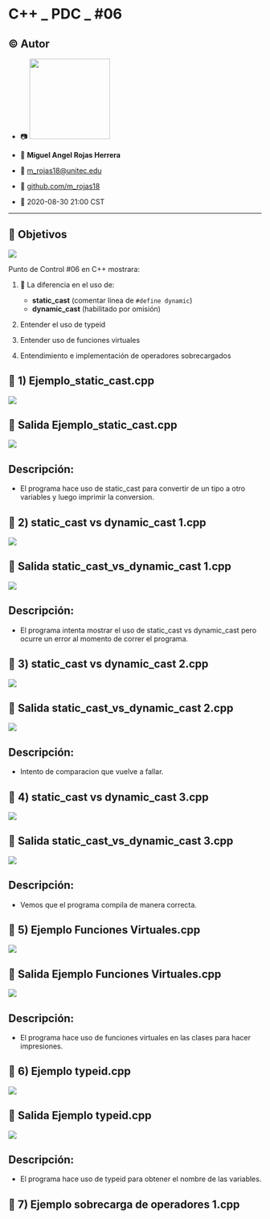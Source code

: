 # C++ _ PDC _ #06

## :copyright: Autor

- :camera: <img src="https://avatars0.githubusercontent.com/u/56422170?s=400&v=4" width="160px">

- :man: **Miguel Angel Rojas Herrera**
- :e-mail: m_rojas18@unitec.edu
- :link: [github.com/m_rojas18](https://github.com/m-rojas18)
- :calendar: 2020-08-30 21:00 CST

---
## :dart: Objetivos
![](Imagenes/c++.png)

Punto de Control #06 en C++ mostrara: 

1. :nut_and_bolt: La diferencia en el uso de:
   - **static_cast** (comentar linea de `#define dynamic`)
   - **dynamic_cast** (habilitado por omisión)
   
2. Entender el uso de typeid

3. Entender uso de funciones virtuales

4. Entendimiento e implementación de operadores sobrecargados

## :large_blue_circle: 1) Ejemplo_static_cast.cpp
![](Imagenes/Ejemplo_static_cast.png)
## :small_blue_diamond: Salida Ejemplo_static_cast.cpp
![](Imagenes/Salida_Ejemplo_static_cast.png)

## Descripción: 
 - El programa hace uso de static_cast para convertir de un tipo a otro variables y luego imprimir la conversion.
 
 ## :large_blue_circle: 2) static_cast vs dynamic_cast 1.cpp
 ![](Imagenes/static_cast_vs_dynamic_cast_1.png)
 ## :small_blue_diamond: Salida static_cast_vs_dynamic_cast 1.cpp
 ![](Imagenes/Salida_static_cast_vs_dynamic_cast_1.png)
 
 ## Descripción:
 - El programa intenta mostrar el uso de static_cast vs dynamic_cast pero ocurre un error al momento de correr el programa.
 
 ## :large_blue_circle: 3) static_cast vs dynamic_cast 2.cpp
   ![](Imagenes/static_cast_vs_dynamic_cast_2.png)
   
 ## :small_blue_diamond: Salida static_cast_vs_dynamic_cast 2.cpp
 ![](Imagenes/Salida_static_cast_vs_dynamic_cast_2.png)
 
 ## Descripción:
 - Intento de comparacion que vuelve a fallar.
 
  ## :large_blue_circle: 4) static_cast vs dynamic_cast 3.cpp
   ![](Imagenes/static_cast_vs_dynamic_cast_3.png)
   
 ## :small_blue_diamond: Salida static_cast_vs_dynamic_cast 3.cpp
 ![](Imagenes/Salida_static_cast_vs_dynamic_cast_3.png)
 
 ## Descripción:
 - Vemos que el programa compila de manera correcta.
 
 ## :large_blue_circle: 5) Ejemplo Funciones Virtuales.cpp
 ![](Imagenes/Ejemplo_funciones_virtuales.png)
 
 ## :small_blue_diamond: Salida Ejemplo Funciones Virtuales.cpp
 ![](Imagenes/Salida_ejemplo_funciones_virtuales.png)
 
 ## Descripción:
 - El programa hace uso de funciones virtuales en las clases para hacer impresiones.
 
 ## :large_blue_circle: 6) Ejemplo typeid.cpp
 ![](Imagenes/Ejemplo_typeid.png)
 
 ## :small_blue_diamond: Salida Ejemplo typeid.cpp
 ![](Imagenes/Salida_ejemplo_typeid.png)
 
 ## Descripción: 
 - El programa hace uso de typeid para obtener el nombre de las variables.
 
 ## :large_blue_circle: 7) Ejemplo sobrecarga de operadores 1.cpp
 
